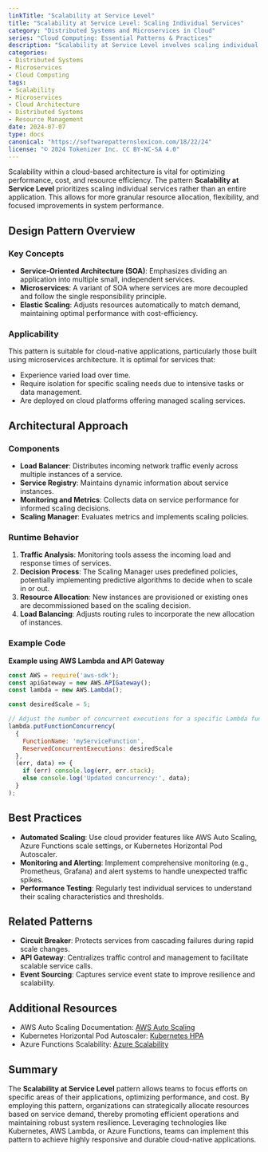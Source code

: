 ```yaml
---
linkTitle: "Scalability at Service Level"
title: "Scalability at Service Level: Scaling Individual Services"
category: "Distributed Systems and Microservices in Cloud"
series: "Cloud Computing: Essential Patterns & Practices"
description: "Scalability at Service Level involves scaling individual services rather than entire applications, offering more granular control over resources and flexibility in handling loads within distributed systems and microservices architecture."
categories:
- Distributed Systems
- Microservices
- Cloud Computing
tags:
- Scalability
- Microservices
- Cloud Architecture
- Distributed Systems
- Resource Management
date: 2024-07-07
type: docs
canonical: "https://softwarepatternslexicon.com/18/22/24"
license: "© 2024 Tokenizer Inc. CC BY-NC-SA 4.0"
---
```


Scalability within a cloud-based architecture is vital for optimizing performance, cost, and resource efficiency. The pattern **Scalability at Service Level** prioritizes scaling individual services rather than an entire application. This allows for more granular resource allocation, flexibility, and focused improvements in system performance.

## Design Pattern Overview

### Key Concepts

- **Service-Oriented Architecture (SOA)**: Emphasizes dividing an application into multiple small, independent services.
- **Microservices**: A variant of SOA where services are more decoupled and follow the single responsibility principle.
- **Elastic Scaling**: Adjusts resources automatically to match demand, maintaining optimal performance with cost-efficiency.

### Applicability

This pattern is suitable for cloud-native applications, particularly those built using microservices architecture. It is optimal for services that:
- Experience varied load over time.
- Require isolation for specific scaling needs due to intensive tasks or data management.
- Are deployed on cloud platforms offering managed scaling services.

## Architectural Approach

### Components

- **Load Balancer**: Distributes incoming network traffic evenly across multiple instances of a service.
- **Service Registry**: Maintains dynamic information about service instances.
- **Monitoring and Metrics**: Collects data on service performance for informed scaling decisions.
- **Scaling Manager**: Evaluates metrics and implements scaling policies.

### Runtime Behavior

1. **Traffic Analysis**: Monitoring tools assess the incoming load and response times of services.
2. **Decision Process**: The Scaling Manager uses predefined policies, potentially implementing predictive algorithms to decide when to scale in or out.
3. **Resource Allocation**: New instances are provisioned or existing ones are decommissioned based on the scaling decision.
4. **Load Balancing**: Adjusts routing rules to incorporate the new allocation of instances.
   
### Example Code

**Example using AWS Lambda and API Gateway**

```javascript
const AWS = require('aws-sdk');
const apiGateway = new AWS.APIGateway();
const lambda = new AWS.Lambda();

const desiredScale = 5;

// Adjust the number of concurrent executions for a specific Lambda function
lambda.putFunctionConcurrency(
  {
    FunctionName: 'myServiceFunction',
    ReservedConcurrentExecutions: desiredScale
  },
  (err, data) => {
    if (err) console.log(err, err.stack);
    else console.log('Updated concurrency:', data);
  }
);
```

## Best Practices

- **Automated Scaling**: Use cloud provider features like AWS Auto Scaling, Azure Functions scale settings, or Kubernetes Horizontal Pod Autoscaler.
- **Monitoring and Alerting**: Implement comprehensive monitoring (e.g., Prometheus, Grafana) and alert systems to handle unexpected traffic spikes.
- **Performance Testing**: Regularly test individual services to understand their scaling characteristics and thresholds.

## Related Patterns

- **Circuit Breaker**: Protects services from cascading failures during rapid scale changes.
- **API Gateway**: Centralizes traffic control and management to facilitate scalable service calls.
- **Event Sourcing**: Captures service event state to improve resilience and scalability.

## Additional Resources

- AWS Auto Scaling Documentation: [AWS Auto Scaling](https://aws.amazon.com/autoscaling/)
- Kubernetes Horizontal Pod Autoscaler: [Kubernetes HPA](https://kubernetes.io/docs/tasks/run-application/horizontal-pod-autoscale/)
- Azure Functions Scalability: [Azure Scalability](https://docs.microsoft.com/en-us/azure/azure-functions/functions-scale)

## Summary

The **Scalability at Service Level** pattern allows teams to focus efforts on specific areas of their applications, optimizing performance, and cost. By employing this pattern, organizations can strategically allocate resources based on service demand, thereby promoting efficient operations and maintaining robust system resilience. Leveraging technologies like Kubernetes, AWS Lambda, or Azure Functions, teams can implement this pattern to achieve highly responsive and durable cloud-native applications.
